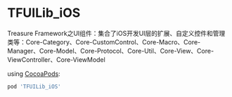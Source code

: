 # TFUILib_iOS
Treasure Framework之UI组件：集合了iOS开发UI层的扩展、自定义控件和管理类等：Core-Category、Core-CustomControl、Core-Macro、Core-Manager、Core-Model、Core-Protocol、Core-Util、Core-View、Core-ViewController、Core-ViewModel

using [CocoaPods](https://cocoapods.org/):

```ruby
pod 'TFUILib_iOS'
```
